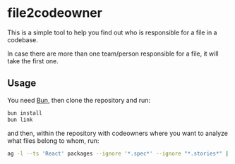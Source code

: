 # file2codeowner

This is a simple tool to help you find out who is responsible for a file in a codebase.

In case there are more than one team/person responsible for a file, it will take the first one.

## Usage

You need [Bun](https://bun.sh), then clone the repository and run:

```bash
bun install
bun link
```

and then, within the repository with codeowners where you want to analyze what files belong to whom, run:

```bash
ag -l --ts 'React' packages --ignore '*.spec*' --ignore "*.stories*" | file2codeowner --json
```

